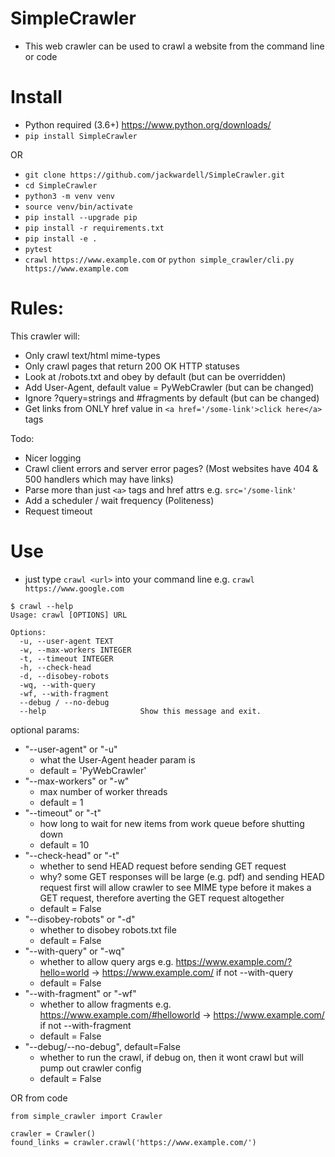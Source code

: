 # SimpleCrawler
* This web crawler can be used to crawl a website from the command line or code

# Install
* Python required (3.6+) https://www.python.org/downloads/
* `pip install SimpleCrawler`

OR

* `git clone https://github.com/jackwardell/SimpleCrawler.git`
* `cd SimpleCrawler`
* `python3 -m venv venv`
* `source venv/bin/activate`
* `pip install --upgrade pip`
* `pip install -r requirements.txt`
* `pip install -e .`
* `pytest`
* `crawl https://www.example.com` or `python simple_crawler/cli.py https://www.example.com`

# Rules:
This crawler will:
* Only crawl text/html mime-types
* Only crawl pages that return 200 OK HTTP statuses
* Look at /robots.txt and obey by default (but can be overridden)
* Add User-Agent, default value = PyWebCrawler (but can be changed)
* Ignore ?query=strings and #fragments by default (but can be changed)
* Get links from ONLY href value in `<a href='/some-link'>click here</a>` tags

Todo:
* Nicer logging
* Crawl client errors and server error pages? (Most websites have 404 & 500 handlers which may have links)
* Parse more than just `<a>` tags and href attrs e.g. `src='/some-link'`
* Add a scheduler / wait frequency (Politeness)
* Request timeout


# Use
* just type `crawl <url>` into your command line e.g. `crawl https://www.google.com`

```
$ crawl --help
Usage: crawl [OPTIONS] URL

Options:
  -u, --user-agent TEXT
  -w, --max-workers INTEGER
  -t, --timeout INTEGER
  -h, --check-head
  -d, --disobey-robots
  -wq, --with-query
  -wf, --with-fragment
  --debug / --no-debug
  --help                     Show this message and exit.
```

optional params:

- "--user-agent" or "-u"
    - what the User-Agent header param is
    - default = 'PyWebCrawler'
- "--max-workers" or "-w"
    - max number of worker threads
    - default = 1
- "--timeout" or "-t"
    - how long to wait for new items from work queue before shutting down
    - default = 10
- "--check-head" or "-t"
    - whether to send HEAD request before sending GET request
    - why? some GET responses will be large (e.g. pdf) and sending HEAD request first will allow crawler to see MIME type before it makes a GET request, therefore averting the GET request altogether
    - default = False
- "--disobey-robots" or "-d"
    - whether to disobey robots.txt file
    - default = False
- "--with-query" or "-wq"
    - whether to allow query args e.g. https://www.example.com/?hello=world -> https://www.example.com/ if not --with-query
    - default = False
- "--with-fragment" or "-wf"
    - whether to allow fragments e.g. https://www.example.com/#helloworld -> https://www.example.com/ if not --with-fragment
    - default = False
- "--debug/--no-debug", default=False
    - whether to run the crawl, if debug on, then it wont crawl but will pump out crawler config
    - default = False


OR from code

```
from simple_crawler import Crawler

crawler = Crawler()
found_links = crawler.crawl('https://www.example.com/')
```
